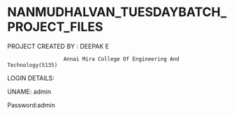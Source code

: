 # NANMUDHALVAN_TUESDAYBATCH_PROJECT_FILES

PROJECT CREATED BY : DEEPAK E
                     
                      Annai Mira College Of Engineering And Technology(5135)



LOGIN DETAILS:


UNAME: admin


Password:admin
